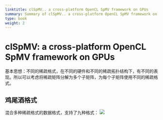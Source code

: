 ```yaml
---
linktitle: clSpMV.. a cross-platform OpenCL SpMV framework on GPUs
summary: Summary of clSpMV.. a cross-platform OpenCL SpMV framework on GPUs
type: book
weight: 2
---
```

# clSpMV: a cross-platform OpenCL SpMV framework on GPUs
基本思想：不同的稀疏格式，在不同的硬件和不同的稀疏拓扑结构下，有不同的表现。所以可以考虑将稀疏矩阵分解为多个子矩阵，为每个子矩阵使用不同的稀疏格式。
## 鸡尾酒格式
混合多种稀疏格式的数据格式，支持了九种格式：
![](clSpMV_a_cross_platform_OpenCL_SpMV_framework_on_GPUs-1662189891833.jpeg)